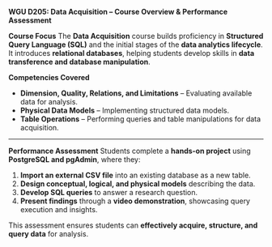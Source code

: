 **WGU D205: Data Acquisition – Course Overview & Performance Assessment**

**Course Focus**
The **Data Acquisition** course builds proficiency in **Structured Query Language (SQL)** and the initial stages of the **data analytics lifecycle**. It introduces **relational databases**, helping students develop skills in **data transference and database manipulation**.

**Competencies Covered**
- **Dimension, Quality, Relations, and Limitations** – Evaluating available data for analysis.
- **Physical Data Models** – Implementing structured data models.
- **Table Operations** – Performing queries and table manipulations for data acquisition.

---

**Performance Assessment**
Students complete a **hands-on project** using **PostgreSQL and pgAdmin**, where they:
1. **Import an external CSV file** into an existing database as a new table.
2. **Design conceptual, logical, and physical models** describing the data.
3. **Develop SQL queries** to answer a research question.
4. **Present findings** through a **video demonstration**, showcasing query execution and insights.

This assessment ensures students can **effectively acquire, structure, and query data** for analysis.



